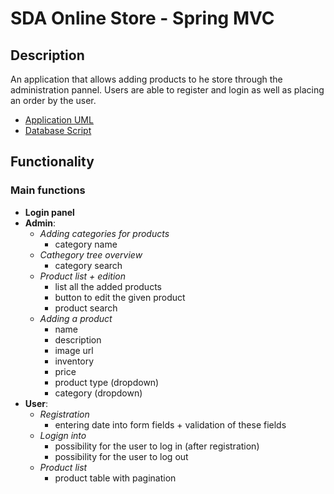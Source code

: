 # SDA Online Store - Spring MVC

## Description
An application that allows adding products to he store through the administration pannel.
Users are able to register and login as well as placing an order by the user.

* [Application UML](https://gitlab.com/Flaviu989/online-store-spring-mvc/-/raw/master/JDL-Studio%20UML.png)
* [Database Script](https://gitlab.com/Flaviu989/online-store-spring-mvc/-/blob/master/sda_online_store_schema.sql)

## Functionality
### Main functions
* **Login panel**
* **Admin**: 
	* *Adding categories for products*
		* category name
	* *Cathegory tree overview*
		* category search
	* *Product list + edition*
		* list all the added products
		* button to edit the given product
		* product search
	* *Adding a product*
		* name
		* description 
		* image url
		* inventory
		* price
		* product type (dropdown)
		* category (dropdown)
* **User**:
	* *Registration*
		* entering date into form fields + validation of these fields
	* *Logign into*
		* possibility for the user to log in (after registration)
		* possibility for the user to log out
	* *Product list*
		* product table with pagination 
